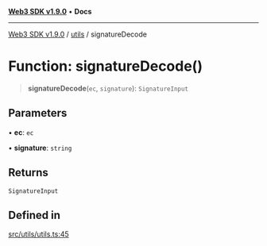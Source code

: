 [**Web3 SDK v1.9.0**](../../../README.md) • **Docs**

***

[Web3 SDK v1.9.0](../../../globals.md) / [utils](../README.md) / signatureDecode

# Function: signatureDecode()

> **signatureDecode**(`ec`, `signature`): `SignatureInput`

## Parameters

• **ec**: `ec`

• **signature**: `string`

## Returns

`SignatureInput`

## Defined in

[src/utils/utils.ts:45](https://github.com/Mystic-Nayy/alephium-web3/blob/c1afd789a197ce5fe21f08c2965942090157c33d/packages/web3/src/utils/utils.ts#L45)
